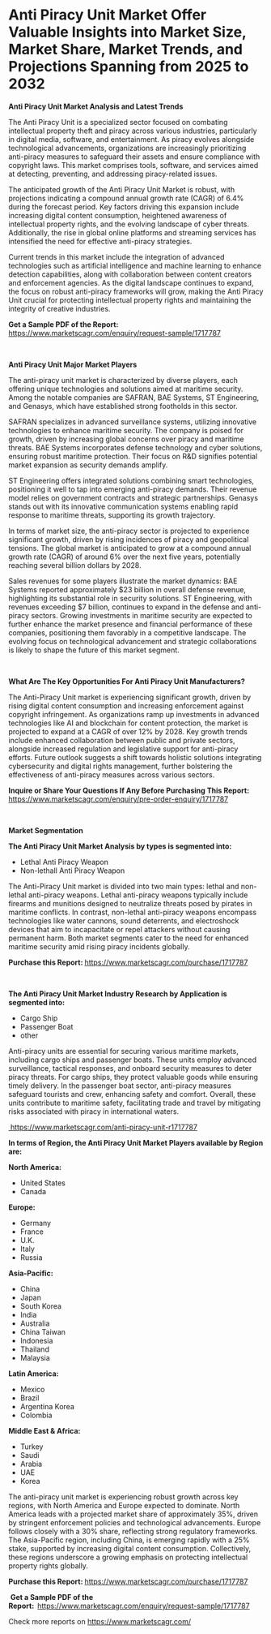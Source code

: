 <p><h1>Anti Piracy Unit Market Offer Valuable Insights into Market Size, Market Share, Market Trends, and Projections Spanning from 2025 to 2032</h1></p><p><strong>Anti Piracy Unit Market Analysis and Latest Trends</strong></p>
<p><p>The Anti Piracy Unit is a specialized sector focused on combating intellectual property theft and piracy across various industries, particularly in digital media, software, and entertainment. As piracy evolves alongside technological advancements, organizations are increasingly prioritizing anti-piracy measures to safeguard their assets and ensure compliance with copyright laws. This market comprises tools, software, and services aimed at detecting, preventing, and addressing piracy-related issues.</p><p>The anticipated growth of the Anti Piracy Unit Market is robust, with projections indicating a compound annual growth rate (CAGR) of 6.4% during the forecast period. Key factors driving this expansion include increasing digital content consumption, heightened awareness of intellectual property rights, and the evolving landscape of cyber threats. Additionally, the rise in global online platforms and streaming services has intensified the need for effective anti-piracy strategies.</p><p>Current trends in this market include the integration of advanced technologies such as artificial intelligence and machine learning to enhance detection capabilities, along with collaboration between content creators and enforcement agencies. As the digital landscape continues to expand, the focus on robust anti-piracy frameworks will grow, making the Anti Piracy Unit crucial for protecting intellectual property rights and maintaining the integrity of creative industries.</p></p>
<p><strong>Get a Sample PDF of the Report:&nbsp;</strong> <a href="https://www.marketscagr.com/enquiry/request-sample/1717787?utm_campaign=2306&utm_medium=2&utm_source=Github&utm_content=ia&utm_term=18022025&utm_id=anti-piracy-unit">https://www.marketscagr.com/enquiry/request-sample/1717787</a></p>
<p>&nbsp;</p>
<p><strong>Anti Piracy Unit Major Market Players</strong></p>
<p><p>The anti-piracy unit market is characterized by diverse players, each offering unique technologies and solutions aimed at maritime security. Among the notable companies are SAFRAN, BAE Systems, ST Engineering, and Genasys, which have established strong footholds in this sector.</p><p>SAFRAN specializes in advanced surveillance systems, utilizing innovative technologies to enhance maritime security. The company is poised for growth, driven by increasing global concerns over piracy and maritime threats. BAE Systems incorporates defense technology and cyber solutions, ensuring robust maritime protection. Their focus on R&D signifies potential market expansion as security demands amplify.</p><p>ST Engineering offers integrated solutions combining smart technologies, positioning it well to tap into emerging anti-piracy demands. Their revenue model relies on government contracts and strategic partnerships. Genasys stands out with its innovative communication systems enabling rapid response to maritime threats, supporting its growth trajectory.</p><p>In terms of market size, the anti-piracy sector is projected to experience significant growth, driven by rising incidences of piracy and geopolitical tensions. The global market is anticipated to grow at a compound annual growth rate (CAGR) of around 6% over the next five years, potentially reaching several billion dollars by 2028.</p><p>Sales revenues for some players illustrate the market dynamics: BAE Systems reported approximately $23 billion in overall defense revenue, highlighting its substantial role in security solutions. ST Engineering, with revenues exceeding $7 billion, continues to expand in the defense and anti-piracy sectors. Growing investments in maritime security are expected to further enhance the market presence and financial performance of these companies, positioning them favorably in a competitive landscape. The evolving focus on technological advancement and strategic collaborations is likely to shape the future of this market segment.</p></p>
<p>&nbsp;</p>
<p><strong>What Are The Key Opportunities For Anti Piracy Unit Manufacturers?</strong></p>
<p><p>The Anti-Piracy Unit market is experiencing significant growth, driven by rising digital content consumption and increasing enforcement against copyright infringement. As organizations ramp up investments in advanced technologies like AI and blockchain for content protection, the market is projected to expand at a CAGR of over 12% by 2028. Key growth trends include enhanced collaboration between public and private sectors, alongside increased regulation and legislative support for anti-piracy efforts. Future outlook suggests a shift towards holistic solutions integrating cybersecurity and digital rights management, further bolstering the effectiveness of anti-piracy measures across various sectors.</p></p>
<p><strong>Inquire or Share Your Questions If Any Before Purchasing This Report:</strong> <a href="https://www.marketscagr.com/enquiry/pre-order-enquiry/1717787?utm_campaign=2306&utm_medium=2&utm_source=Github&utm_content=ia&utm_term=18022025&utm_id=anti-piracy-unit">https://www.marketscagr.com/enquiry/pre-order-enquiry/1717787</a></p>
<p>&nbsp;</p>
<p><strong>Market Segmentation</strong></p>
<p><strong>The Anti Piracy Unit Market Analysis by types is segmented into:</strong></p>
<p><ul><li>Lethal Anti Piracy Weapon</li><li>Non-lethall Anti Piracy Weapon</li></ul></p>
<p><p>The Anti-Piracy Unit market is divided into two main types: lethal and non-lethal anti-piracy weapons. Lethal anti-piracy weapons typically include firearms and munitions designed to neutralize threats posed by pirates in maritime conflicts. In contrast, non-lethal anti-piracy weapons encompass technologies like water cannons, sound deterrents, and electroshock devices that aim to incapacitate or repel attackers without causing permanent harm. Both market segments cater to the need for enhanced maritime security amid rising piracy incidents globally.</p></p>
<p><strong>Purchase this Report:&nbsp;</strong><a href="https://www.marketscagr.com/purchase/1717787?utm_campaign=2306&utm_medium=2&utm_source=Github&utm_content=ia&utm_term=18022025&utm_id=anti-piracy-unit">https://www.marketscagr.com/purchase/1717787</a></p>
<p>&nbsp;</p>
<p><strong>The Anti Piracy Unit Market Industry Research by Application is segmented into:</strong></p>
<p><ul><li>Cargo Ship</li><li>Passenger Boat</li><li>other</li></ul></p>
<p><p>Anti-piracy units are essential for securing various maritime markets, including cargo ships and passenger boats. These units employ advanced surveillance, tactical responses, and onboard security measures to deter piracy threats. For cargo ships, they protect valuable goods while ensuring timely delivery. In the passenger boat sector, anti-piracy measures safeguard tourists and crew, enhancing safety and comfort. Overall, these units contribute to maritime safety, facilitating trade and travel by mitigating risks associated with piracy in international waters.</p></p>
<p><a href="https://www.marketscagr.com/anti-piracy-unit-r1717787?utm_campaign=2306&utm_medium=2&utm_source=Github&utm_content=ia&utm_term=18022025&utm_id=anti-piracy-unit">&nbsp;https://www.marketscagr.com/anti-piracy-unit-r1717787</a></p>
<p><strong>In terms of Region, the Anti Piracy Unit Market Players available by Region are:</strong></p>
<p>
    <p> <strong> North America: </strong>
        <ul>
            <li>United States</li>
            <li>Canada</li>
        </ul>
        </p> 
    <p> <strong> Europe: </strong>
        <ul>
            <li>Germany</li>
            <li>France</li>
            <li>U.K.</li>
            <li>Italy</li>
            <li>Russia</li>
        </ul>
        </p> 
    <p> <strong> Asia-Pacific: </strong>
        <ul>
            <li>China</li>
            <li>Japan</li>
            <li>South Korea</li>
            <li>India</li>
            <li>Australia</li>
            <li>China Taiwan</li>
            <li>Indonesia</li>
            <li>Thailand</li>
            <li>Malaysia</li>
        </ul>
        </p> 
    <p> <strong> Latin America: </strong>
        <ul>
            <li>Mexico</li>
            <li>Brazil</li>
            <li>Argentina Korea</li>
            <li>Colombia</li>
        </ul>
        </p> 
    <p> <strong> Middle East & Africa: </strong>
        <ul>
            <li>Turkey</li>
            <li>Saudi</li>
            <li>Arabia</li>
            <li>UAE</li>
            <li>Korea</li>
        </ul>
    </p>
    </p>
<p><p>The anti-piracy unit market is experiencing robust growth across key regions, with North America and Europe expected to dominate. North America leads with a projected market share of approximately 35%, driven by stringent enforcement policies and technological advancements. Europe follows closely with a 30% share, reflecting strong regulatory frameworks. The Asia-Pacific region, including China, is emerging rapidly with a 25% stake, supported by increasing digital content consumption. Collectively, these regions underscore a growing emphasis on protecting intellectual property rights globally.</p></p>
<p><strong>Purchase this Report: </strong><a href="https://www.marketscagr.com/purchase/1717787?utm_campaign=2306&utm_medium=2&utm_source=Github&utm_content=ia&utm_term=18022025&utm_id=anti-piracy-unit">https://www.marketscagr.com/purchase/1717787</a></p>
<p>&nbsp;<strong>Get a Sample PDF of the Report:&nbsp;&nbsp;</strong><a href="https://www.marketscagr.com/enquiry/request-sample/1717787?utm_campaign=2306&utm_medium=2&utm_source=Github&utm_content=ia&utm_term=18022025&utm_id=anti-piracy-unit">https://www.marketscagr.com/enquiry/request-sample/1717787</a></p>
<p><strong></strong></p>
<p>Check more reports on <a href="https://www.marketscagr.com/?utm_campaign=2306&utm_medium=2&utm_source=Github&utm_content=ia&utm_term=18022025&utm_id=anti-piracy-unit">https://www.marketscagr.com/</a></p>